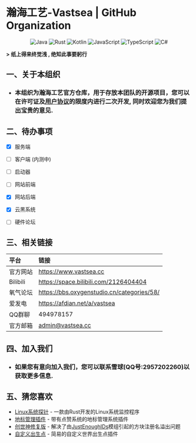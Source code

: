 # 瀚海工艺-Vastsea | GitHub Organization

<p align="center">
    <img alt="Java" src="https://img.shields.io/badge/java-%23ED8B00.svg?style=for-the-badge&logo=openjdk&logoColor=white"/>
    <img alt="Rust" src="https://img.shields.io/badge/rust-%23000000.svg?style=for-the-badge&logo=rust&logoColor=white"/>
    <img alt="Kotlin" src="https://img.shields.io/badge/kotlin-%237F52FF.svg?style=for-the-badge&logo=kotlin&logoColor=white"/>
    <img alt="JavaScript" src="https://img.shields.io/badge/javascript-%23323330.svg?style=for-the-badge&logo=javascript&logoColor=%23F7DF1E"/>
    <img alt="TypeScript" src="https://img.shields.io/badge/typescript-%23007ACC.svg?style=for-the-badge&logo=typescript&logoColor=white"/>
    <img alt="C#" src="https://img.shields.io/badge/c%23-%23239120.svg?style=for-the-badge&logo=c-sharp&logoColor=white"/>
</p>

**> 纸上得来终觉浅 , 绝知此事要躬行**

## 一、关于本组织
- ### 本组织为瀚海工艺官方仓库，用于存放本团队的开源项目，您可以在许可证及[用户协议](https://www.vastsea.cc/user-agreement)的限度内进行二次开发, 同时欢迎您为我们提出宝贵的意见.

## 二、待办事项
- [x] 服务端
- [ ] 客户端 (内测中)
- [ ] 启动器
- [ ] 网站前端
- [x] 网站后端
- [x] 云黑系统
- [ ] 硬件论坛


## 三、相关链接
| 平台       | 链接                                         |
|:---------|:-------------------------------------------|
| 官方网站     | https://www.vastsea.cc                     |
| Bilibili | https://space.bilibili.com/2126404404      |
| 氧气论坛     | https://bbs.oxygenstudio.cn/categories/58/ |
| 爱发电      | https://afdian.net/a/vastsea               |
| QQ群聊     | 494978157                                  |
| 官方邮箱     | admin@vastsea.cc                           |

## 四、加入我们
- ### 如果您有意向加入我们，您可以联系雪球(QQ号:2957202260)以获取更多信息.

## 五、猜您喜欢
- [Linux系统探针](https://github.com/TeamVastsea/System-Probe) - 一款由Rust开发的Linux系统监控程序
- [地标管理插件](https://github.com/TeamVastsea/LavaLocationManager) - 带有点赞系统的地标管理系统插件
- [创世神修复版](https://github.com/TeamVastsea/WorldEdit) - 解决了由[JustEnoughIDs](https://www.curseforge.com/minecraft/mc-mods/jeid)模组引起的方块注册名溢出问题
- [自定义出生点](https://github.com/TeamVastsea/CustomSpawn) - 简易的自定义世界出生点插件
